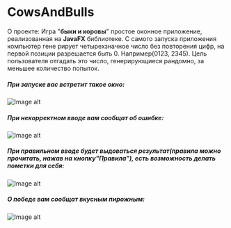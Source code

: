 # CowsAndBulls
О проекте:
Игра "**быки и коровы**" простое оконное приложение, реализованная 
на **JavaFX** библиотеке. С самого запуска приложения компьютер гене
рирует четырехзначное число без повторения цифр, на первой позиции
разрешается быть 0. Например(0123, 2345). Цель пользователя отгадать 
это число, генерирующиеся рандомно, за меньшее количество попыток.
##### При запуске вас встретит такое окно:
![Image alt](https://github.com/alex-golubev-ops/PhotoForProject/raw/master/CowsAndBulls/start.png)
##### При некорректном вводе вам сообщат об ошибке:
![Image alt](https://github.com/alex-golubev-ops/PhotoForProject/raw/master/CowsAndBulls/error.png)
##### При правильном вводе будет выдоваться результат(правила можно прочитать, нажав на кнопку"Правила"), есть возможность делать пометки для себя:
![Image alt](https://github.com/alex-golubev-ops/PhotoForProject/raw/master/CowsAndBulls/information.png)
##### О победе вам сообщат вкусным пирожным:
![Image alt](https://github.com/alex-golubev-ops/PhotoForProject/raw/master/CowsAndBulls/win.png)
